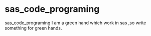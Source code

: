 # sas_code_programing
sas_code_programing
I am a green hand which work in sas ,so write something for green hands.
